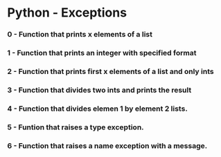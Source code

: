 # Python - Exceptions

### 0 - Function that prints x elements of a list

### 1 - Function that prints an integer with specified format

### 2 - Function that prints first x elements of a list and only ints

### 3 - Function that divides two ints and prints the result

### 4 - Function that divides elemen 1  by element 2 lists.

### 5 - Funtion that raises a type exception.

### 6 - Function that raises a name exception with a message.
